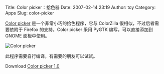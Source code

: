 Title: Color picker：拾色器
Date: 2007-02-14 23:19
Author: toy
Category: Apps
Slug: color-picker

[Color
picker](http://www.undiscoverable.com/2007/02/11/color-picker-applet/)
是一个非常小巧的拾色程序，它与 ColorZilla 很相似，不过后者需要依附于
Firefox 的支持。Color picker 采用 PyGTK 编写，可以直接添加到 GNOME
面板中使用。

![Color picker](http://i.linuxtoy.org/i/2007/02/picker_middleclick.jpg)

此程序需要自行编译，有需要的朋友可以试试。

Download [Color picker
1.0](http://www.undiscoverable.com/wp-content/colorapplet-1.0.tar.bz2)

